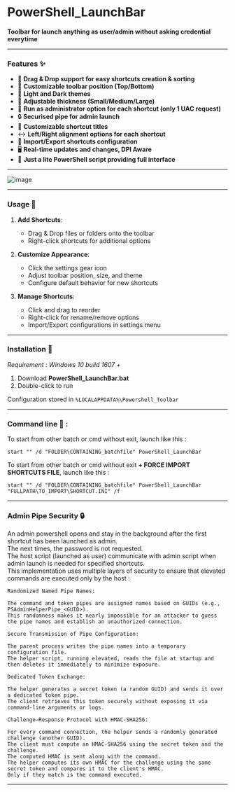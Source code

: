 # PowerShell_LaunchBar

**Toolbar for launch anything as user/admin without asking credential everytime**

--------------------

### Features ✨ 

- 🎯 **Drag & Drop support for easy shortcuts creation & sorting**
- 🔄 **Customizable toolbar position (Top/Bottom)**
- 🎨 **Light and Dark themes**
- 📏 **Adjustable thickness (Small/Medium/Large)**
- 🔑 **Run as administrator option for each shortcut (only 1 UAC request)**
- 🔒 **Securised pipe for admin launch**
- 📝 **Customizable shortcut titles**
- ↔️ **Left/Right alignment options for each shortcut**
- 💾 **Import/Export shortcuts configuration**
- 🖥️ **Real-time updates and changes, DPI Aware**
- 🚀 **Just a lite PowerShell script providing full interface**

--------------------

![image](https://github.com/user-attachments/assets/a80468f3-a77c-4b53-9ffc-5122dcc06efb)

--------------------

### Usage 📝

1. **Add Shortcuts**:
   - Drag & Drop files or folders onto the toolbar
   - Right-click shortcuts for additional options

2. **Customize Appearance**:
   - Click the settings gear icon
   - Adjust toolbar position, size, and theme
   - Configure default behavior for new shortcuts

3. **Manage Shortcuts**:
   - Click and drag to reorder
   - Right-click for rename/remove options
   - Import/Export configurations in settings menu

--------------------

### Installation 🔧

_Requirement : Windows 10 build 1607 +_

1. Download **PowerShell_LaunchBar.bat**
2. Double-click to run

Configuration stored in `%LOCALAPPDATA%\Powershell_Toolbar`

--------------------

### Command line 💉 :

To start from other batch or cmd without exit, launch like this :  
```
start "" /d "FOLDER\CONTAINING_batchfile" PowerShell_LaunchBar
```

To start from other batch or cmd without exit **+ FORCE IMPORT SHORTCUTS FILE**, launch like this :  
```
start "" /d "FOLDER\CONTAINING_batchfile" PowerShell_LaunchBar "FULLPATH\TO_IMPORT\SHORTCUT.INI" /f
```

--------------------

### Admin Pipe Security 🔒

An admin powershell opens and stay in the background after the first shortcut has been launched as admin.  
The next times, the password is not requested.  
The host script (launched as user) communicate with admin script when admin launch is needed for specified shortcuts.  
This implementation uses multiple layers of security to ensure that elevated commands are executed only by the host :

```
Randomized Named Pipe Names:

The command and token pipes are assigned names based on GUIDs (e.g., PSAdminHelperPipe_<GUID>).
This randomness makes it nearly impossible for an attacker to guess the pipe names and establish an unauthorized connection.
```
```
Secure Transmission of Pipe Configuration:

The parent process writes the pipe names into a temporary configuration file.
The helper script, running elevated, reads the file at startup and then deletes it immediately to minimize exposure.
```
```
Dedicated Token Exchange:

The helper generates a secret token (a random GUID) and sends it over a dedicated token pipe.
The client retrieves this token securely without exposing it via command-line arguments or logs.
```
```
Challenge–Response Protocol with HMAC-SHA256:

For every command connection, the helper sends a randomly generated challenge (another GUID).
The client must compute an HMAC-SHA256 using the secret token and the challenge.
The computed HMAC is sent along with the command.
The helper computes its own HMAC for the challenge using the same secret token and compares it to the client's HMAC.
Only if they match is the command executed.
```

--------------------
